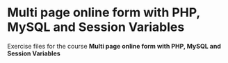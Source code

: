 # Multi page online form with PHP, MySQL and Session Variables
Exercise files for the course **Multi page online form with PHP, MySQL and Session Variables**
